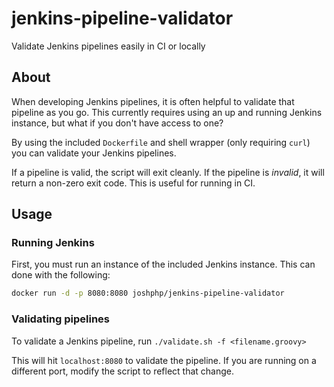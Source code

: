 # jenkins-pipeline-validator
Validate Jenkins pipelines easily in CI or locally

## About
When developing Jenkins pipelines, it is often helpful to validate that pipeline as you go. This currently requires using an up and running Jenkins instance, but what if you don't have access to one?

By using the included `Dockerfile` and shell wrapper (only requiring `curl`) you can validate your Jenkins pipelines.

If a pipeline is valid, the script will exit cleanly. If the pipeline is _invalid_, it will return a non-zero exit code. This is useful for running in CI.

## Usage

### Running Jenkins
First, you must run an instance of the included Jenkins instance. This can done with the following:

```bash
docker run -d -p 8080:8080 joshphp/jenkins-pipeline-validator
```

### Validating pipelines
To validate a Jenkins pipeline, run `./validate.sh -f <filename.groovy>`

This will hit `localhost:8080` to validate the pipeline. If you are running on a different port, modify the script to reflect that change.